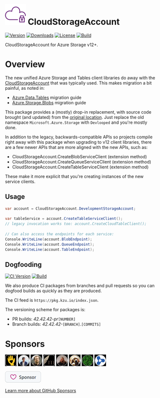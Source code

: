 ![Icon](https://raw.githubusercontent.com/devlooped/CloudStorageAccount/main/assets/img/icon-32.png) CloudStorageAccount
============

[![Version](https://img.shields.io/nuget/v/Devlooped.CloudStorageAccount.svg?color=royalblue)](https://www.nuget.org/packages/Devlooped.CloudStorageAccount) 
[![Downloads](https://img.shields.io/nuget/dt/Devlooped.CloudStorageAccount.svg?color=green)](https://www.nuget.org/packages/Devlooped.CloudStorageAccount) 
[![License](https://img.shields.io/github/license/devlooped/CloudStorageAccount.svg?color=blue)](https://github.com/devlooped/CloudStorageAccount/blob/main/license.txt) 
[![Build](https://github.com/devlooped/CloudStorageAccount/workflows/build/badge.svg?branch=main)](https://github.com/devlooped/CloudStorageAccount/actions)

CloudStorageAccount for Azure Storage v12+.

# Overview
<!-- #Overview -->
The new unified Azure Storage and Tables client libraries do away with the 
[CloudStorageAccount](https://docs.microsoft.com/en-us/dotnet/api/microsoft.azure.storage.cloudstorageaccount?view=azure-dotnet) 
that was typically used. This makes migration a bit painful, as noted in:

* [Azure.Data.Tables](https://github.com/Azure/azure-sdk-for-net/blob/main/sdk/tables/Azure.Data.Tables/MigrationGuide.md) migration guide
* [Azure.Storage.Blobs](https://github.com/Azure/azure-sdk-for-net/blob/main/sdk/storage/Azure.Storage.Blobs/AzureStorageNetMigrationV12.md) migration guide

This package provides a (mostly) drop-in replacement, with source code brought (and updated) 
from the [original location](https://github.com/Azure/azure-storage-net/blob/master/Lib/Common/CloudStorageAccount.cs).
Just replace the old namespace `Microsoft.Azure.Storage` with `Devlooped` and you're mostly done.

In addition to the legacy, backwards-compatible APIs so projects compile right away with this 
package when upgrading to v12 client libraries, there are a few newer APIs that are more aligned 
with the new APIs, such as:

* CloudStorageAccount.CreateBlobServiceClient (extension method)
* CloudStorageAccount.CreateQueueServiceClient (extension method)
* CloudStorageAccount.CreateTableServiceClient (extension method)

These make it more explicit that you're creating instances of the new service clients.

## Usage

```csharp
var account = CloudStorageAccount.DevelopmentStorageAccount;

var tableService = account.CreateTableServiceClient();
// legacy invocation works too: account.CreateCloudTableClient();

// Can also access the endpoints for each service:
Console.WriteLine(account.BlobEndpoint);
Console.WriteLine(account.QueueEndpoint);
Console.WriteLine(account.TableEndpoint);
```
<!-- #Overview -->

## Dogfooding

[![CI Version](https://img.shields.io/endpoint?url=https://shields.kzu.io/vpre/Devlooped.CloudStorageAccount/main&label=nuget.ci&color=brightgreen)](https://pkg.kzu.io/index.json)
[![Build](https://github.com/devlooped/CloudStorageAccount/workflows/build/badge.svg?branch=main)](https://github.com/devlooped/CloudStorageAccount/actions)

We also produce CI packages from branches and pull requests so you can dogfood builds as quickly as they are produced. 

The CI feed is `https://pkg.kzu.io/index.json`. 

The versioning scheme for packages is:

- PR builds: *42.42.42-pr*`[NUMBER]`
- Branch builds: *42.42.42-*`[BRANCH]`.`[COMMITS]`


<!-- include https://github.com/devlooped/sponsors/raw/main/footer.md -->
# Sponsors 

<!-- sponsors.md -->
[![Clarius Org](https://raw.githubusercontent.com/devlooped/sponsors/main/.github/avatars/clarius.png "Clarius Org")](https://github.com/clarius)
[![C. Augusto Proiete](https://raw.githubusercontent.com/devlooped/sponsors/main/.github/avatars/augustoproiete.png "C. Augusto Proiete")](https://github.com/augustoproiete)
[![Kirill Osenkov](https://raw.githubusercontent.com/devlooped/sponsors/main/.github/avatars/KirillOsenkov.png "Kirill Osenkov")](https://github.com/KirillOsenkov)
[![MFB Technologies, Inc.](https://raw.githubusercontent.com/devlooped/sponsors/main/.github/avatars/MFB-Technologies-Inc.png "MFB Technologies, Inc.")](https://github.com/MFB-Technologies-Inc)
[![SandRock](https://raw.githubusercontent.com/devlooped/sponsors/main/.github/avatars/sandrock.png "SandRock")](https://github.com/sandrock)
[![Andy Gocke](https://raw.githubusercontent.com/devlooped/sponsors/main/.github/avatars/agocke.png "Andy Gocke")](https://github.com/agocke)
[![Stephen Shaw](https://raw.githubusercontent.com/devlooped/sponsors/main/.github/avatars/decriptor.png "Stephen Shaw")](https://github.com/decriptor)
[![Torutek](https://raw.githubusercontent.com/devlooped/sponsors/main/.github/avatars/torutek-gh.png "Torutek")](https://github.com/torutek-gh)


<!-- sponsors.md -->

[![Sponsor this project](https://raw.githubusercontent.com/devlooped/sponsors/main/sponsor.png "Sponsor this project")](https://github.com/sponsors/devlooped)
&nbsp;

[Learn more about GitHub Sponsors](https://github.com/sponsors)

<!-- https://github.com/devlooped/sponsors/raw/main/footer.md -->
